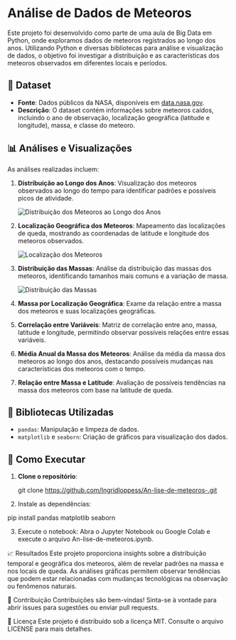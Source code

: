# Análise de Dados de Meteoros

Este projeto foi desenvolvido como parte de uma aula de Big Data em Python, onde exploramos dados de meteoros registrados ao longo dos anos. Utilizando Python e diversas bibliotecas para análise e visualização de dados, o objetivo foi investigar a distribuição e as características dos meteoros observados em diferentes locais e períodos.

## 📁 Dataset

- **Fonte**: Dados públicos da NASA, disponíveis em [data.nasa.gov](https://data.nasa.gov/resource/y77d-th95.csv).
- **Descrição**: O dataset contém informações sobre meteoros caídos, incluindo o ano de observação, localização geográfica (latitude e longitude), massa, e classe do meteoro.

## 📊 Análises e Visualizações

As análises realizadas incluem:

1. **Distribuição ao Longo dos Anos**: Visualização dos meteoros observados ao longo do tempo para identificar padrões e possíveis picos de atividade.
   
   ![Distribuição dos Meteoros ao Longo dos Anos](images/distribuicao_meteoros.png) <!-- Substitua com o caminho correto da imagem se necessário -->

2. **Localização Geográfica dos Meteoros**: Mapeamento das localizações de queda, mostrando as coordenadas de latitude e longitude dos meteoros observados.
   
   ![Localização dos Meteoros](images/localizacao_meteoros.png)

3. **Distribuição das Massas**: Análise da distribuição das massas dos meteoros, identificando tamanhos mais comuns e a variação de massa.
   
   ![Distribuição das Massas](images/distribuicao_massas.png)

4. **Massa por Localização Geográfica**: Exame da relação entre a massa dos meteoros e suas localizações geográficas.

5. **Correlação entre Variáveis**: Matriz de correlação entre ano, massa, latitude e longitude, permitindo observar possíveis relações entre essas variáveis.

6. **Média Anual da Massa dos Meteoros**: Análise da média da massa dos meteoros ao longo dos anos, destacando possíveis mudanças nas características dos meteoros com o tempo.

7. **Relação entre Massa e Latitude**: Avaliação de possíveis tendências na massa dos meteoros com base na latitude de queda.

## 📘 Bibliotecas Utilizadas

- `pandas`: Manipulação e limpeza de dados.
- `matplotlib` e `seaborn`: Criação de gráficos para visualização dos dados.

## 🚀 Como Executar

1. **Clone o repositório**:

   git clone https://github.com/Ingridloppess/An-lise-de-meteoros-.git

2.   Instale as dependências:

pip install pandas matplotlib seaborn

3.  Execute o notebook: Abra o Jupyter Notebook ou Google Colab e execute o arquivo An-lise-de-meteoros.ipynb.
   
📈 Resultados
Este projeto proporciona insights sobre a distribuição temporal e geográfica dos meteoros, além de revelar padrões na massa e nos locais de queda. As análises gráficas permitem observar tendências que podem estar relacionadas com mudanças tecnológicas na observação ou fenômenos naturais.

🤝 Contribuição
Contribuições são bem-vindas! Sinta-se à vontade para abrir issues para sugestões ou enviar pull requests.

📝 Licença
Este projeto é distribuído sob a licença MIT. Consulte o arquivo LICENSE para mais detalhes.

